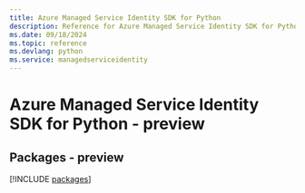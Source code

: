 ```yaml
---
title: Azure Managed Service Identity SDK for Python
description: Reference for Azure Managed Service Identity SDK for Python
ms.date: 09/18/2024
ms.topic: reference
ms.devlang: python
ms.service: managedserviceidentity
---
```

# Azure Managed Service Identity SDK for Python - preview
## Packages - preview
[!INCLUDE [packages](managed-service-identity-index.md)]